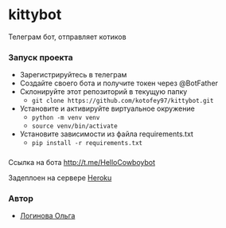 # kittybot
Телеграм бот, отправляет котиков


### Запуск проекта
- Зарегистрируйтесь в телеграм
- Создайте своего бота и получите токен через @BotFather
- Склонируйте этот репозиторий в текущую папку 
    - `git clone https://github.com/kotofey97/kittybot.git`
- Установите и активируйте виртуальное окружение 
    - `python -m venv venv`
    - `source venv/bin/activate`
- Установите зависимости из файла requirements.txt 
    - `pip install -r requirements.txt`



### 
Ссылка на бота http://t.me/HelloCowboybot

Задеплоен на сервере [Heroku](https://heroku.com/)
### Автор
- [Логинова Ольга](https://github.com/kotofey97) 